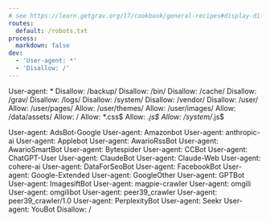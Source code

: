 ```yaml
---
# see https://learn.getgrav.org/17/cookbook/general-recipes#display-different-robots-
routes:
  default: /robots.txt
process:
  markdown: false
dev:
  - 'User-agent: *'
  - 'Disallow: /'
---
```

User-agent: *
Disallow: /backup/
Disallow: /bin/
Disallow: /cache/
Disallow: /grav/
Disallow: /logs/
Disallow: /system/
Disallow: /vendor/
Disallow: /user/
Allow: /user/pages/
Allow: /user/themes/
Allow: /user/images/
Allow: /data/assets/
Allow: /
Allow: *.css$
Allow: *.js$
Allow: /system/*.js$

User-agent: AdsBot-Google
User-agent: Amazonbot
User-agent: anthropic-ai
User-agent: Applebot
User-agent: AwarioRssBot
User-agent: AwarioSmartBot
User-agent: Bytespider
User-agent: CCBot
User-agent: ChatGPT-User
User-agent: ClaudeBot
User-agent: Claude-Web
User-agent: cohere-ai
User-agent: DataForSeoBot
User-agent: FacebookBot
User-agent: Google-Extended
User-agent: GoogleOther
User-agent: GPTBot
User-agent: ImagesiftBot
User-agent: magpie-crawler
User-agent: omgili
User-agent: omgilibot
User-agent: peer39_crawler
User-agent: peer39_crawler/1.0
User-agent: PerplexityBot
User-agent: Seekr
User-agent: YouBot
Disallow: /